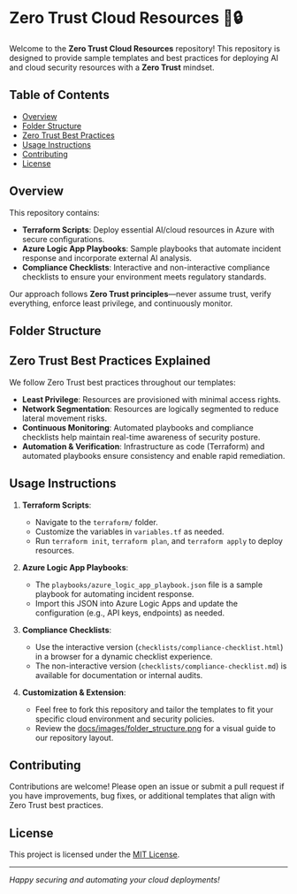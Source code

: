 # Zero Trust Cloud Resources 🚀🔒

Welcome to the **Zero Trust Cloud Resources** repository! This repository is designed to provide sample templates and best practices for deploying AI and cloud security resources with a **Zero Trust** mindset.

## Table of Contents
- [Overview](#overview)
- [Folder Structure](#folder-structure)
- [Zero Trust Best Practices](#zero-trust-best-practices)
- [Usage Instructions](#usage-instructions)
- [Contributing](#contributing)
- [License](#license)

## Overview
This repository contains:
- **Terraform Scripts**: Deploy essential AI/cloud resources in Azure with secure configurations.
- **Azure Logic App Playbooks**: Sample playbooks that automate incident response and incorporate external AI analysis.
- **Compliance Checklists**: Interactive and non-interactive compliance checklists to ensure your environment meets regulatory standards.
  
Our approach follows **Zero Trust principles**—never assume trust, verify everything, enforce least privilege, and continuously monitor.

## Folder Structure


## Zero Trust Best Practices Explained
We follow Zero Trust best practices throughout our templates:
- **Least Privilege**: Resources are provisioned with minimal access rights.
- **Network Segmentation**: Resources are logically segmented to reduce lateral movement risks.
- **Continuous Monitoring**: Automated playbooks and compliance checklists help maintain real-time awareness of security posture.
- **Automation & Verification**: Infrastructure as code (Terraform) and automated playbooks ensure consistency and enable rapid remediation.

## Usage Instructions
1. **Terraform Scripts**:  
   - Navigate to the `terraform/` folder.
   - Customize the variables in `variables.tf` as needed.
   - Run `terraform init`, `terraform plan`, and `terraform apply` to deploy resources.
  
2. **Azure Logic App Playbooks**:  
   - The `playbooks/azure_logic_app_playbook.json` file is a sample playbook for automating incident response.
   - Import this JSON into Azure Logic Apps and update the configuration (e.g., API keys, endpoints) as needed.
  
3. **Compliance Checklists**:  
   - Use the interactive version (`checklists/compliance-checklist.html`) in a browser for a dynamic checklist experience.
   - The non-interactive version (`checklists/compliance-checklist.md`) is available for documentation or internal audits.
  
4. **Customization & Extension**:  
   - Feel free to fork this repository and tailor the templates to fit your specific cloud environment and security policies.
   - Review the [docs/images/folder_structure.png](docs/images/folder_structure.png) for a visual guide to our repository layout.

## Contributing
Contributions are welcome! Please open an issue or submit a pull request if you have improvements, bug fixes, or additional templates that align with Zero Trust best practices.

## License
This project is licensed under the [MIT License](LICENSE).

---

*Happy securing and automating your cloud deployments!*
